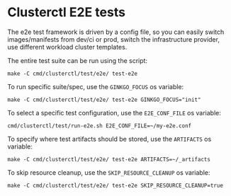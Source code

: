 # Clusterctl E2E tests

The e2e test framework is driven by a config file, so you can easily switch images/manifests from dev/ci or prod,
 switch the infrastructure provider, use different workload cluster templates.

The entire test suite can be run using the script:

	make -C cmd/clusterctl/test/e2e/ test-e2e

To run specific suite/spec, use the `GINKGO_FOCUS` os variable:

	make -C cmd/clusterctl/test/e2e/ test-e2e GINKGO_FOCUS="init"

To select a specific test configuration, use the `E2E_CONF_FILE` os variable:

	cmd/clusterctl/test/run-e2e.sh E2E_CONF_FILE=~/my-e2e.conf

To specify where test artifacts should be stored, use the `ARTIFACTS` os variable:

	make -C cmd/clusterctl/test/e2e/ test-e2e ARTIFACTS=~/_artifacts

To skip resource cleanup, use the `SKIP_RESOURCE_CLEANUP` os variable:

    make -C cmd/clusterctl/test/e2e/ test-e2e SKIP_RESOURCE_CLEANUP=true